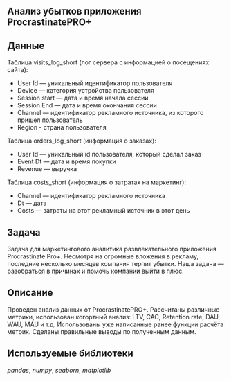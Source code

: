 ## Анализ убытков приложения ProcrastinatePRO+

## Данные

Таблица visits_log_short (лог сервера с информацией о посещениях сайта):

- User Id — уникальный идентификатор пользователя
- Device — категория устройства пользователя
- Session start — дата и время начала сессии
- Session End — дата и время окончания сессии
- Channel — идентификатор рекламного источника, из которого пришел пользователь
- Region - страна пользователя

Таблица orders_log_short (информация о заказах):

- User Id — уникальный id пользователя, который сделал заказ
- Event Dt — дата и время покупки
- Revenue — выручка

Таблица costs_short (информация о затратах на маркетинг):

- Channel — идентификатор рекламного источника
- Dt — дата
- Costs — затраты на этот рекламный источник в этот день

## Задача

Задача для маркетингового аналитика развлекательного приложения Procrastinate Pro+. Несмотря на огромные вложения в рекламу, последние несколько месяцев компания 
терпит убытки. Наша задача — разобраться в причинах и помочь компании выйти в плюс. 

## Описание

Проведен анализ данных от ProcrastinatePRO+.
Рассчитаны различные метрики, использован когортный анализ: LTV, CAC, Retention rate, DAU, WAU, MAU и т.д. Использованы уже написанные ранее функции расчёта метрик. Сделаны правильные выводы по полученным данным.

## Используемые библиотеки
*pandas*, *numpy*, *seaborn*, *matplotlib*



